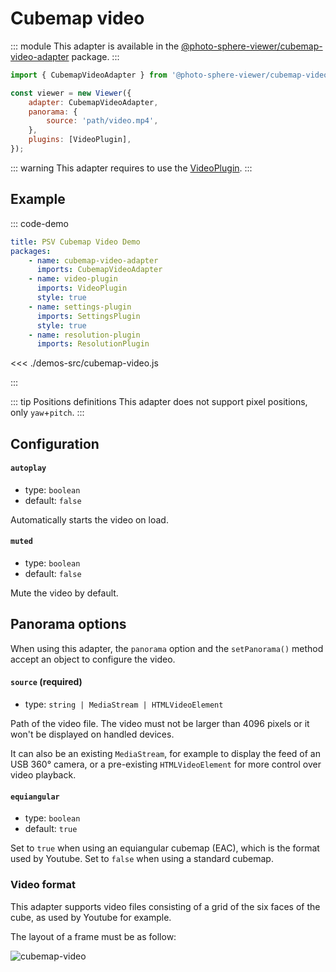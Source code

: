 # Cubemap video

<Badges module="cubemap-video-adapter"/>

::: module
This adapter is available in the [@photo-sphere-viewer/cubemap-video-adapter](https://www.npmjs.com/package/@photo-sphere-viewer/cubemap-video-adapter) package.
:::

```js
import { CubemapVideoAdapter } from '@photo-sphere-viewer/cubemap-video-adapter';

const viewer = new Viewer({
    adapter: CubemapVideoAdapter,
    panorama: {
        source: 'path/video.mp4',
    },
    plugins: [VideoPlugin],
});
```

::: warning
This adapter requires to use the [VideoPlugin](../../plugins/video.md).
:::

## Example

::: code-demo

```yaml
title: PSV Cubemap Video Demo
packages:
    - name: cubemap-video-adapter
      imports: CubemapVideoAdapter
    - name: video-plugin
      imports: VideoPlugin
      style: true
    - name: settings-plugin
      imports: SettingsPlugin
      style: true
    - name: resolution-plugin
      imports: ResolutionPlugin
```

<<< ./demos-src/cubemap-video.js

:::

::: tip Positions definitions
This adapter does not support pixel positions, only `yaw`+`pitch`.
:::

## Configuration

#### `autoplay`

-   type: `boolean`
-   default: `false`

Automatically starts the video on load.

#### `muted`

-   type: `boolean`
-   default: `false`

Mute the video by default.

## Panorama options

When using this adapter, the `panorama` option and the `setPanorama()` method accept an object to configure the video.

#### `source` (required)

-   type: `string | MediaStream | HTMLVideoElement`

Path of the video file. The video must not be larger than 4096 pixels or it won't be displayed on handled devices.

It can also be an existing `MediaStream`, for example to display the feed of an USB 360° camera, or a pre-existing `HTMLVideoElement` for more control over video playback.

#### `equiangular`

-   type: `boolean`
-   default: `true`

Set to `true` when using an equiangular cubemap (EAC), which is the format used by Youtube. Set to `false` when using a standard cubemap.

### Video format

This adapter supports video files consisting of a grid of the six faces of the cube, as used by Youtube for example.

The layout of a frame must be as follow:

![cubemap-video](/images/cubemap-video.png)
